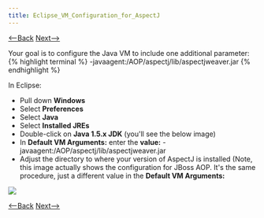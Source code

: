 ```yaml
---
title: Eclipse_VM_Configuration_for_AspectJ
---
```

[<--Back](Environment_Configuration_for_AspectJ) [Next-->](Eclipse_Classpath_Variable_for_AspectJ)

Your goal is to configure the Java VM to include one additional parameter:
{% highlight terminal %}
-javaagent:/AOP/aspectj/lib/aspectjweaver.jar
{% endhighlight %}

In Eclipse:
* Pull down **Windows**
* Select **Preferences**
* Select **Java**
* Select **Installed JREs**
* Double-click on **Java 1.5.x JDK** (you'll see the below image)
* In **Default VM Arguments:** enter the **value:** -javaagent:/AOP/aspectj/lib/aspectjweaver.jar
* Adjust the directory to where your version of AspectJ is installed
(Note, this image actually shows the configuration for JBoss AOP. It's the same procedure, just a different value in the **Default VM Arguments:**

![](images/JBossAOPJREConfiguration.jpg)

[<--Back](Environment_Configuration_for_AspectJ) [Next-->](Eclipse_Classpath_Variable_for_AspectJ)
